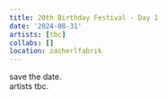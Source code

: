 ```yaml
---
title: 20th Birthday Festival - Day 1
date: '2024-08-31'
artists: [tbc]
collabs: []
location: zacherlfabrik
---
```

save the date.  
artists tbc. 
